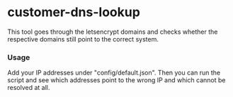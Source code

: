 # customer-dns-lookup
This tool goes through the letsencrypt domains and checks whether the respective domains still point to the correct system.

### Usage
Add your IP addresses under "config/default.json".
Then you can run the script and see which addresses point to the wrong IP and which cannot be resolved at all.